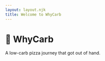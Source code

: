 ```yaml
---
layout: layout.njk
title: Welcome to WhyCarb
---
```


# 🍕 WhyCarb

A low-carb pizza journey that got out of hand.
